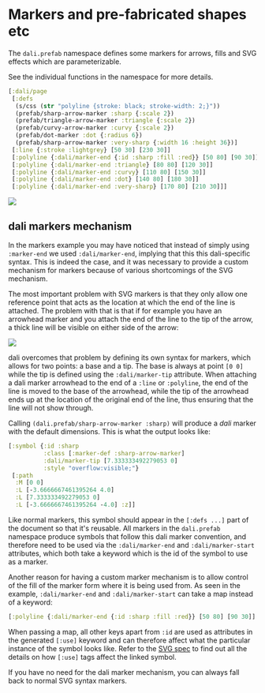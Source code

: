 # Markers and pre-fabricated shapes etc

The `dali.prefab` namespace defines some markers for arrows, fills and
SVG effects which are parameterizable.

See the individual functions in the namespace for more details.

```clojure
[:dali/page
 [:defs
  (s/css (str "polyline {stroke: black; stroke-width: 2;}"))
  (prefab/sharp-arrow-marker :sharp {:scale 2})
  (prefab/triangle-arrow-marker :triangle {:scale 2})
  (prefab/curvy-arrow-marker :curvy {:scale 2})
  (prefab/dot-marker :dot {:radius 6})
  (prefab/sharp-arrow-marker :very-sharp {:width 16 :height 36})]
 [:line {:stroke :lightgrey} [50 30] [230 30]]
 [:polyline {:dali/marker-end {:id :sharp :fill :red}} [50 80] [90 30]]
 [:polyline {:dali/marker-end :triangle} [80 80] [120 30]]
 [:polyline {:dali/marker-end :curvy} [110 80] [150 30]]
 [:polyline {:dali/marker-end :dot} [140 80] [180 30]]
 [:polyline {:dali/marker-end :very-sharp} [170 80] [210 30]]]
```
![](https://cdn.rawgit.com/stathissideris/dali/master/examples/output/markers1.svg)

## dali markers mechanism

In the markers example you may have noticed that instead of simply
using `:marker-end` we used `:dali/marker-end`, implying that this
this dali-specific syntax. This is indeed the case, and it was
necessary to provide a custom mechanism for markers because of various
shortcomings of the SVG mechanism.

The most important problem with SVG markers is that they only allow
one reference point that acts as the location at which the end of the
line is attached. The problem with that is that if for example you
have an arrowhead marker and you attach the end of the line to the tip
of the arrow, a thick line will be visible on either side of the arrow:

![](https://cdn.rawgit.com/stathissideris/dali/master/doc/marker-problem.svg)

dali overcomes that problem by defining its own syntax for markers,
which allows for two points: a base and a tip. The base is always at
point `[0 0]` while the tip is defined using the `:dali/marker-tip`
attribute. When attaching a dali marker arrowhead to the end of a
`:line` or `:polyline`, the end of the line is moved to the base of
the arrowhead, while the tip of the arrowhead ends up at the location
of the original end of the line, thus ensuring that the line will not
show through.

Calling `(dali.prefab/sharp-arrow-marker :sharp)` will produce a *dali*
marker with the default dimensions. This is what the output looks
like:

```clojure
[:symbol {:id :sharp
          :class [:marker-def :sharp-arrow-marker]
          :dali/marker-tip [7.333333492279053 0]
          :style "overflow:visible;"}
 [:path
  :M [0 0]
  :L [-3.6666667461395264 4.0]
  :L [7.333333492279053 0]
  :L [-3.6666667461395264 -4.0] :z]]
```

Like normal markers, this symbol should appear in the `[:defs ...]`
part of the document so that it's reusable. All markers in the
`dali.prefab` namespace produce symbols that follow this dali marker
convention, and therefore need to be used via the `:dali/marker-end`
and `:dali/marker-start` attributes, which both take a keyword which
is the id of the symbol to use as a marker.

Another reason for having a custom marker mechanism is to allow
control of the fill of the marker form where it is being used from. As
seen in the example, `:dali/marker-end` and `:dali/marker-start` can
take a map instead of a keyword:

```clojure
[:polyline {:dali/marker-end {:id :sharp :fill :red}} [50 80] [90 30]]
```

When passing a map, all other keys apart from `:id` are used as
attributes in the generated `[:use]` keyword and can therefore affect
what the particular instance of the symbol looks like. Refer to the
[SVG spec](https://www.w3.org/TR/SVG/struct.html#UseElement) to find
out all the details on how `[:use]` tags affect the linked symbol.

If you have no need for the dali marker mechanism, you can always fall
back to normal SVG syntax markers.
